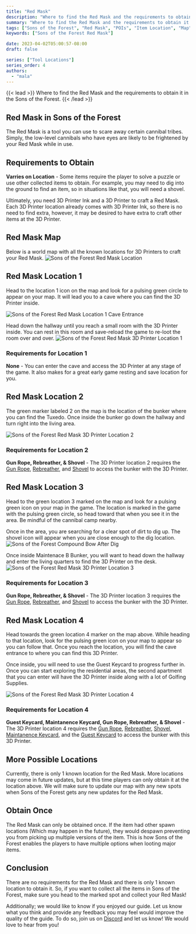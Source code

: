 ```yaml
---
title: "Red Mask"
description: "Where to find the Red Mask and the requirements to obtain it in the Sons of the Forest."
summary: "Where to find the Red Mask and the requirements to obtain it. Click here to learn more about it!"
tags: ["Sons of the Forest", "Red Mask", "POIs", "Item Location", "Map"]
keywords: ["Sons of the Forest Red Mask"]

date: 2023-04-02T05:00:57-08:00
draft: false

series: ["Tool Locations"]
series_order: 4
authors:
  - "mala"
---
```


{{< lead >}}
Where to find the Red Mask and the requirements to obtain it in the Sons of the Forest.
{{< /lead >}}

## Red Mask in Sons of the Forest
The Red Mask is a tool you can use to scare away certain cannibal tribes. Simply, the low-level cannibals who have eyes are likely to be frightened by your Red Mask while in use. 

## Requirements to Obtain
**Varries on Location** - Some items require the player to solve a puzzle or use other collected items to obtain. For example, you may need to dig into the ground to find an item, so in situations like that, you will need a shovel. 

Ultimately, you need 3D Printer Ink and a 3D Printer to craft a Red Mask. Each 3D Printer location already comes with 3D Printer Ink, so there is no need to find extra, however, it may be desired to have extra to craft other items at the 3D Printer.

## Red Mask Map
Below is a world map with all the known locations for 3D Printers to craft your Red Mask.
![Sons of the Forest Red Mask Location](img/map.webp)

## Red Mask Location 1
Head to the location 1 icon on the map and look for a pulsing green circle to appear on your map. It will lead you to a cave where you can find the 3D Printer inside. 

![Sons of the Forest Red Mask Location 1 Cave Entrance](img/cave_entrance.webp)

Head down the hallway until you reach a small room with the 3D Printer inside. You can rest in this room and save-reload the game to re-loot the room over and over.
![Sons of the Forest Red Mask 3D Printer Location 1](featured.webp)

### Requirements for Location 1
**None** - You can enter the cave and access the 3D Printer at any stage of the game. It also makes for a great early game resting and save location for you.

## Red Mask Location 2
The green marker labeled 2 on the map is the location of the bunker where you can find the Tuxedo. Once inside the bunker go down the hallway and turn right into the living area.

![Sons of the Forest Red Mask 3D Printer Location 2](img/location2.webp)

### Requirements for Location 2
**Gun Rope, Rebreather, & Shovel** - The 3D Printer location 2 requires the [Gun Rope](/sons-of-the-forest/guides/rope-gun/), [Rebreather](/sons-of-the-forest/guides/rebreather/), and [Shovel](/sons-of-the-forest/guides/shovel/) to access the bunker with the 3D Printer.

## Red Mask Location 3
Head to the green location 3 marked on the map and look for a pulsing green icon on your map in the game. The location is marked in the game with the pulsing green circle, so head toward that when you see it in the area. Be mindful of the cannibal camp nearby.

Once in the area, you are searching for a clear spot of dirt to dig up. The shovel icon will appear when you are close enough to the dig location.
![Sons of the Forest Compound Bow After Dig](img/maintshaftb-uncovered.webp)

Once inside Maintenace B Bunker, you will want to head down the hallway and enter the living quarters to find the 3D Printer on the desk.
![Sons of the Forest Red Mask 3D Printer Location 3](img/location3.webp)

### Requirements for Location 3
**Gun Rope, Rebreather, & Shovel** - The 3D Printer location 3 requires the [Gun Rope](/sons-of-the-forest/guides/rope-gun/), [Rebreather](/sons-of-the-forest/guides/rebreather/), and [Shovel](/sons-of-the-forest/guides/shovel/) to access the bunker with the 3D Printer.

## Red Mask Location 4
Head towards the green location 4 marker on the map above. While heading to that location, look for the pulsing green icon on your map to appear so you can follow that. Once you reach the location, you will find the cave entrance to where you can find this 3D Printer.

Once inside, you will need to use the Guest Keycard to progress further in. Once you can start exploring the residential areas, the second apartment that you can enter will have the 3D Printer inside along with a lot of Golfing Supplies. 

![Sons of the Forest Red Mask 3D Printer Location 4](img/location4.webp)

### Requirements for Location 4
**Guest Keycard, Maintanence Keycard, Gun Rope, Rebreather, & Shovel** - The 3D Printer location 4 requires the [Gun Rope](/sons-of-the-forest/guides/rope-gun/), [Rebreather](/sons-of-the-forest/guides/rebreather/), [Shovel](/sons-of-the-forest/guides/shovel/), [Maintanence Keycard](/sons-of-the-forest/guides/maintanence-keycard/), and the [Guest Keycard](/sons-of-the-forest/guides/guest-keycard/) to access the bunker with this 3D Printer.

## More Possible Locations
Currently, there is only 1 known location for the Red Mask. More locations may come in future updates, but at this time players can only obtain it at the location above.
We will make sure to update our map with any new spots when Sons of the Forest gets any new updates for the Red Mask.

## Obtain Once
The Red Mask can only be obtained once. If the item had other spawn locations (Which may happen in the future), they would despawn preventing you from picking up multiple versions of the item. This is how Sons of the Forest enables the players to have multiple options when looting major items. 

## Conclusion
There are no requirements for the Red Mask and there is only 1 known location to obtain it. So, if you want to collect all the items in Sons of the Forest, make sure you head to the marked spot and collect your Red Mask!

Additionally; we would like to know if you enjoyed our guide. Let us know what you think and provide any feedback you may feel would improve the quality of the guide. To do so, join us on [Discord](https://discord.gg/ZXp93XsKnN) and let us know! We would love to hear from you! 